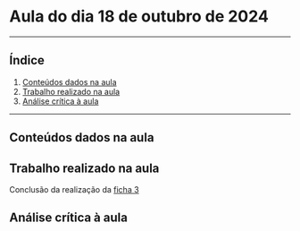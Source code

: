 # Aula do dia 18 de outubro de 2024
---

## Índice

1. [Conteúdos dados na aula](#conteúdos-dados-na-aula)
2. [Trabalho realizado na aula](#trabalho-realizado-na-aula)
3. [Análise crítica à aula](#análise-crítica-à-aula)

---

## Conteúdos dados na aula

## Trabalho realizado na aula

Conclusão da realização da [ficha 3](../trabalhos/D1_PedroAlmeida_Ficha03.py)

## Análise crítica à aula

